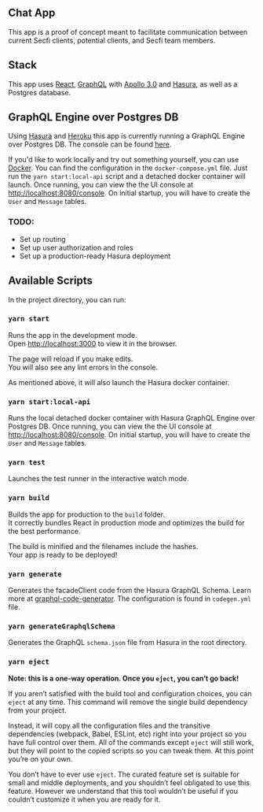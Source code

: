 ## Chat App

This app is a proof of concept meant to facilitate communication between current Secfi clients, potential clients, and Secfi team members.

## Stack

This app uses [React](https://reactjs.org/), [GraphQL](https://graphql.org/) with [Apollo 3.0](https://www.apollographql.com/docs/) and [Hasura](https://hasura.io/), as well as a Postgres database.

## GraphQL Engine over Postgres DB

Using [Hasura](https://hasura.io/) and [Heroku](heroku.com) this app is currently running a GraphQL Engine over Postgres DB. The console can be found [here](https://secfi-chat-api.herokuapp.com/console).

If you'd like to work locally and try out something yourself, you can use [Docker](https://www.docker.com/). You can find the configuration in the `docker-compose.yml` file. Just run the `yarn start:local-api` script and a detached docker container will launch. Once running, you can view the the UI console at [http://localhost:8080/console](http://localhost:8080/console). On initial startup, you will have to create the `User` and `Message` tables.

### TODO:

- Set up routing
- Set up user authorization and roles
- Set up a production-ready Hasura deployment

## Available Scripts

In the project directory, you can run:

### `yarn start`

Runs the app in the development mode.<br />
Open [http://localhost:3000](http://localhost:3000) to view it in the browser.

The page will reload if you make edits.<br />
You will also see any lint errors in the console.

As mentioned above, it will also launch the Hasura docker container.

### `yarn start:local-api`

Runs the local detached docker container with Hasura GraphQL Engine over Postgres DB. Once running, you can view the the UI console at [http://localhost:8080/console](http://localhost:8080/console). On initial startup, you will have to create the `User` and `Message` tables.

### `yarn test`

Launches the test runner in the interactive watch mode.

### `yarn build`

Builds the app for production to the `build` folder.<br />
It correctly bundles React in production mode and optimizes the build for the best performance.

The build is minified and the filenames include the hashes.<br />
Your app is ready to be deployed!

### `yarn generate`

Generates the facadeClient code from the Hasura GraphQL Schema. Learn more at [graphql-code-generator](https://graphql-code-generator.com/). The configuration is found in `codegen.yml` file.

### `yarn generateGraphqlSchema`

Generates the GraphQL `schema.json` file from Hasura in the root directory.

### `yarn eject`

**Note: this is a one-way operation. Once you `eject`, you can’t go back!**

If you aren’t satisfied with the build tool and configuration choices, you can `eject` at any time. This command will remove the single build dependency from your project.

Instead, it will copy all the configuration files and the transitive dependencies (webpack, Babel, ESLint, etc) right into your project so you have full control over them. All of the commands except `eject` will still work, but they will point to the copied scripts so you can tweak them. At this point you’re on your own.

You don’t have to ever use `eject`. The curated feature set is suitable for small and middle deployments, and you shouldn’t feel obligated to use this feature. However we understand that this tool wouldn’t be useful if you couldn’t customize it when you are ready for it.
